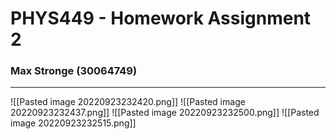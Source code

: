 # PHYS449 - Homework Assignment 2
### Max Stronge (30064749)
***
![[Pasted image 20220923232420.png]]
![[Pasted image 20220923232437.png]]
![[Pasted image 20220923232500.png]]
![[Pasted image 20220923232515.png]]